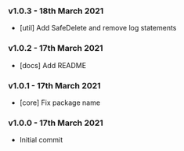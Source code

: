 ### v1.0.3 - 18th March 2021

* [util] Add SafeDelete and remove log statements

### v1.0.2 - 17th March 2021

* [docs] Add README

### v1.0.1 - 17th March 2021

* [core] Fix package name

### v1.0.0 - 17th March 2021

* Initial commit

